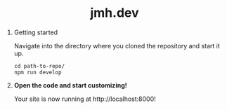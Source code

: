 <h1 align="center">
jmh.dev
</h1>

1. Getting started

    Navigate into the directory where you cloned the repository and start it up.

    ```shell
    cd path-to-repo/
    npm run develop
    ```

1.  **Open the code and start customizing!**

    Your site is now running at http://localhost:8000!
